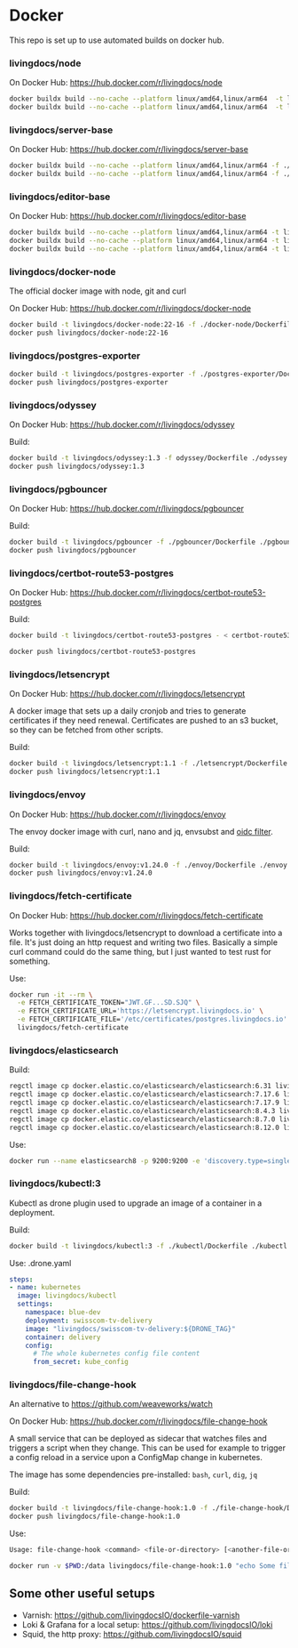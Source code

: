 # Docker

This repo is set up to use automated builds on docker hub.

### livingdocs/node

On Docker Hub: https://hub.docker.com/r/livingdocs/node

```sh
docker buildx build --no-cache --platform linux/amd64,linux/arm64  -t livingdocs/node:20.2 -t livingdocs/node:20 --push - < node-20.Dockerfile
docker buildx build --no-cache --platform linux/amd64,linux/arm64  -t livingdocs/node:18.6 -t livingdocs/node:18 --push - < node-18.Dockerfile
```

### livingdocs/server-base

On Docker Hub: https://hub.docker.com/r/livingdocs/server-base

```sh
docker buildx build --no-cache --platform linux/amd64,linux/arm64 -f ./livingdocs-server-base/20.Dockerfile -t livingdocs/server-base:20.3 -t livingdocs/server-base:20 ./livingdocs-server-base --push
docker buildx build --no-cache --platform linux/amd64,linux/arm64 -f ./livingdocs-server-base/18.Dockerfile -t livingdocs/server-base:18.5 -t livingdocs/server-base:18 ./livingdocs-server-base --push
```

### livingdocs/editor-base

On Docker Hub: https://hub.docker.com/r/livingdocs/editor-base

```sh
docker buildx build --no-cache --platform linux/amd64,linux/arm64 -t livingdocs/editor-base:20.3 -t livingdocs/editor-base:20 --push - < ./livingdocs-editor-base/20.Dockerfile
docker buildx build --no-cache --platform linux/amd64,linux/arm64 -t livingdocs/editor-base:18.7 -t livingdocs/editor-base:18 --push - < ./livingdocs-editor-base/18.Dockerfile
docker buildx build --no-cache --platform linux/amd64,linux/arm64 -t livingdocs/editor-base:16.5 -t livingdocs/editor-base:16 --push - < ./livingdocs-editor-base/16.Dockerfile
```

### livingdocs/docker-node

The official docker image with node, git and curl

On Docker Hub: https://hub.docker.com/r/livingdocs/docker-node

```sh
docker build -t livingdocs/docker-node:22-16 -f ./docker-node/Dockerfile ./docker-node
docker push livingdocs/docker-node:22-16
```

### livingdocs/postgres-exporter

```sh
docker build -t livingdocs/postgres-exporter -f ./postgres-exporter/Dockerfile ./postgres-exporter
docker push livingdocs/postgres-exporter
```

### livingdocs/odyssey

On Docker Hub: https://hub.docker.com/r/livingdocs/odyssey

Build:
```sh
docker build -t livingdocs/odyssey:1.3 -f odyssey/Dockerfile ./odyssey
docker push livingdocs/odyssey:1.3
```

### livingdocs/pgbouncer

On Docker Hub: https://hub.docker.com/r/livingdocs/pgbouncer

Build:
```sh
docker build -t livingdocs/pgbouncer -f ./pgbouncer/Dockerfile ./pgbouncer
docker push livingdocs/pgbouncer
```

### livingdocs/certbot-route53-postgres

On Docker Hub: https://hub.docker.com/r/livingdocs/certbot-route53-postgres

Build:
```sh
docker build -t livingdocs/certbot-route53-postgres - < certbot-route53-postgres.Dockerfile

docker push livingdocs/certbot-route53-postgres
```

### livingdocs/letsencrypt

On Docker Hub: https://hub.docker.com/r/livingdocs/letsencrypt

A docker image that sets up a daily cronjob and tries to generate certificates if they need renewal.
Certificates are pushed to an s3 bucket, so they can be fetched from other scripts.

Build:
```sh
docker build -t livingdocs/letsencrypt:1.1 -f ./letsencrypt/Dockerfile ./letsencrypt
docker push livingdocs/letsencrypt:1.1
```


### livingdocs/envoy

On Docker Hub: https://hub.docker.com/r/livingdocs/envoy

The envoy docker image with curl, nano and jq, envsubst and [oidc filter](https://github.com/dgn/oidc-filter).

Build:
```sh
docker build -t livingdocs/envoy:v1.24.0 -f ./envoy/Dockerfile ./envoy
docker push livingdocs/envoy:v1.24.0
```


### livingdocs/fetch-certificate

On Docker Hub: https://hub.docker.com/r/livingdocs/fetch-certificate

Works together with livingdocs/letsencrypt to download a certificate into a file.
It's just doing an http request and writing two files. Basically a simple curl command could
do the same thing, but I just wanted to test rust for something.

Use:
```sh
docker run -it --rm \
  -e FETCH_CERTIFICATE_TOKEN="JWT.GF...SD.SJQ" \
  -e FETCH_CERTIFICATE_URL='https://letsencrypt.livingdocs.io' \
  -e FETCH_CERTIFICATE_FILE='/etc/certificates/postgres.livingdocs.io' \
  livingdocs/fetch-certificate
```

### livingdocs/elasticsearch

Build:
```sh
regctl image cp docker.elastic.co/elasticsearch/elasticsearch:6.31 livingdocs/elasticsearch:6.8.21
regctl image cp docker.elastic.co/elasticsearch/elasticsearch:7.17.6 livingdocs/elasticsearch:7.17.6
regctl image cp docker.elastic.co/elasticsearch/elasticsearch:7.17.9 livingdocs/elasticsearch:7.17.9
regctl image cp docker.elastic.co/elasticsearch/elasticsearch:8.4.3 livingdocs/elasticsearch:8.4.3
regctl image cp docker.elastic.co/elasticsearch/elasticsearch:8.7.0 livingdocs/elasticsearch:8.7.0
regctl image cp docker.elastic.co/elasticsearch/elasticsearch:8.12.0 livingdocs/elasticsearch:8.12.0
```

Use:
```sh
docker run --name elasticsearch8 -p 9200:9200 -e 'discovery.type=single-node' livingdocs/elasticsearch:8.12.0
```


### livingdocs/kubectl:3

Kubectl as drone plugin used to upgrade an image of a container in a deployment.

Build:
```sh
docker build -t livingdocs/kubectl:3 -f ./kubectl/Dockerfile ./kubectl
```

Use: .drone.yaml
```yaml
steps:
- name: kubernetes
  image: livingdocs/kubectl
  settings:
    namespace: blue-dev
    deployment: swisscom-tv-delivery
    image: "livingdocs/swisscom-tv-delivery:${DRONE_TAG}"
    container: delivery
    config:
      # The whole kubernetes config file content
      from_secret: kube_config
```


### livingdocs/file-change-hook

An alternative to https://github.com/weaveworks/watch

On Docker Hub: https://hub.docker.com/r/livingdocs/file-change-hook

A small service that can be deployed as sidecar that watches files and triggers
a script when they change. This can be used for example to trigger a config reload in a service
upon a ConfigMap change in kubernetes.

The image has some dependencies pre-installed: `bash`, `curl`, `dig`, `jq`

Build:
```sh
docker build -t livingdocs/file-change-hook:1.0 -f ./file-change-hook/Dockerfile ./file-change-hook
docker push livingdocs/file-change-hook:1.0
```

Use:
```sh
Usage: file-change-hook <command> <file-or-directory> [<another-file-or-directory>...]

docker run -v $PWD:/data livingdocs/file-change-hook:1.0 "echo Some file in /data changed" /data
```

## Some other useful setups

- Varnish: https://github.com/livingdocsIO/dockerfile-varnish
- Loki & Grafana for a local setup: https://github.com/livingdocsIO/loki
- Squid, the http proxy: https://github.com/livingdocsIO/squid
